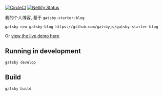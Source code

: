 [![CircleCI](https://circleci.com/gh/JennerChen/zq-blog/tree/master.svg?style=svg)](https://circleci.com/gh/JennerChen/zq-blog/tree/master)
[![Netlify Status](https://api.netlify.com/api/v1/badges/7eebc269-4dba-4f3c-b209-879ec8d41c05/deploy-status)](https://app.netlify.com/sites/compassionate-northcutt-669a23/deploys)

我的个人博客, 基于 `gatsby-starter-blog`

`gatsby new gatsby-blog https://github.com/gatsbyjs/gatsby-starter-blog`

Or [view the live demo here](https://gatsby-starter-blog-demo.netlify.com/).

## Running in development
`gatsby develop`

## Build
`gatsby build`

